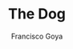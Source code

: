 ---
title: "The Dog"
year: "1819~1823"
subtitle: "Francisco Goya"
displayImg: "img/covers/The Dog, 1819~1823, Francisco Goya.jpg"
isArtworkInfo: 1
url: "https://www.wikiart.org/en/Search/The Dog%20Francisco Goya"
newTab: 1
---